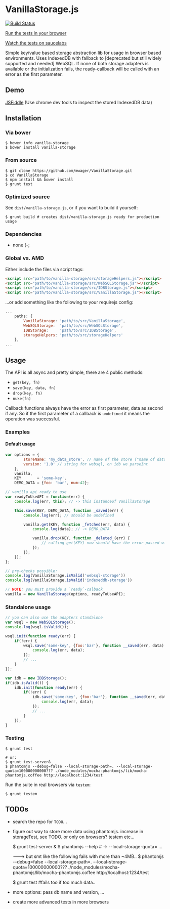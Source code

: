 # VanillaStorage.js #

[![Build Status](https://travis-ci.org/mwager/VanillaStorage.png?branch=master)](https://travis-ci.org/mwager/VanillaStorage)

[Run the tests in your browser](http://mwager.github.io/VanillaStorage/test/)

[Watch the tests on saucelabs](https://saucelabs.com/u/mwager)

Simple key/value based storage abstraction lib for usage in browser based environments. Uses IndexedDB with fallback to [deprecated but still widely supported and needed] WebSQL. If none of both storage adapters is available or the initialization fails, the ready-callback will be called with an error as the first parameter.

## Demo ##

[JSFiddle](http://jsfiddle.net/G8h2V/9/) (Use chrome dev tools to inspect the stored IndexedDB data)

## Installation ##

### Via bower  ###

    $ bower info vanilla-storage
    $ bower install vanilla-storage

### From source  ###

    $ git clone https://github.com/mwager/VanillaStorage.git
    $ cd VanillaStorage
    $ npm install && bower install
    $ grunt test

### Optimized source ###

See `dist/vanilla-storage.js`, or if you want to build it yourself:

    $ grunt build # creates dist/vanilla-storage.js ready for production usage

### Dependencies ###

* none (-;

### Global vs. AMD ###

Either include the files via script tags:

```html
<script src="path/to/vanilla-storage/src/storageHelpers.js"></script>
<script src="path/to/vanilla-storage/src/WebSQLStorage.js"></script>
<script src="path/to/vanilla-storage/src/IDBStorage.js"></script>
<script src="path/to/vanilla-storage/src/VanillaStorage.js"></script>
```

...or add something like the following to your requirejs config:

```javascript
...
    paths: {
        VanillaStorage: 'path/to/src/VanillaStorage',
        WebSQLStorage:  'path/to/src/WebSQLStorage',
        IDBStorage:     'path/to/src/IDBStorage',
        storageHelpers: 'path/to/src/storageHelpers'
    },
...
```


## Usage ##

The API is all async and pretty simple, there are 4 public methods:

* `get(key, fn)`
* `save(key, data, fn)`
* `drop(key, fn)`
* `nuke(fn)`

Callback functions always have the error as first parameter, data as second if any. So if the first parameter of a callback is `undefined` it means the operation was successful.

### Examples ###

#### Default usage ####

```javascript
var options = {
        storeName: 'my_data_store', // name of the store ("name of database")
        version: '1.0' // string for websql, on idb we parseInt
    },
    vanilla,
    KEY       = 'some-key',
    DEMO_DATA = {foo: 'bar', num:42};

// vanilla api ready to use
var readyToUseAPI = function(err) {
    console.log(err, this); // -> this instanceof VanillaStorage

    this.save(KEY, DEMO_DATA, function _saved(err) {
        console.log(err); // should be undefined

        vanilla.get(KEY, function _fetched(err, data) {
            console.log(data); // -> DEMO_DATA

            vanilla.drop(KEY, function _deleted_(err) {
                // calling get(KEY) now should have the error passed with message not found
            });
        });
    });
};

// pre-checks possible:
console.log(VanillaStorage.isValid('websql-storage'))
console.log(VanillaStorage.isValid('indexeddb-storage'))

// NOTE: you must provide a `ready`-calback
vanilla = new VanillaStorage(options, readyToUseAPI);
```

### Standalone usage  ###

```javascript
// you can also use the adapters standalone
var wsql = new WebSQLStorage();
console.log(wsql.isValid());

wsql.init(function ready(err) {
    if(!err) {
        wsql.save('some-key', {foo:'bar'}, function __saved(err, data) {
            console.log(err, data);
        });
        // ...
    }
});

var idb = new IDBStorage();
if(idb.isValid()) {
    idb.init(function ready(err) {
        if(!err) {
            idb.save('some-key', {foo:'bar'}, function __saved(err, data) {
                console.log(err, data);
            });
            // ...
        }
    });
}
```

### Testing ###

    $ grunt test

    # or:
    $ grunt test-server&
    $ phantomjs --debug=false --local-storage-path=. --local-storage-quota=100000000000??? ./node_modules/mocha-phantomjs/lib/mocha-phantomjs.coffee http://localhost:1234/test

Run the suite in real browsers via `testem`:

    $ grunt testem



## TODOs ##
* search the repo for `TODO`...
* figure out way to store more data using phantomjs. increase in storageTest, see TODO. or only on browsers? testem etc...

    $ grunt test-server &
    $ phantomjs --help # -> --local-storage-quota=<val in KB> ...

    ---> but smt like the following fails with more than ~4MB..
    $ phantomjs --debug=false --local-storage-path=. --local-storage-quota=100000000000??? ./node_modules/mocha-phantomjs/lib/mocha-phantomjs.coffee http://localhost:1234/test

    $ grunt test #fails too if too much data..

* more options: pass db name and version, ...
* create more advanced tests in more browsers
